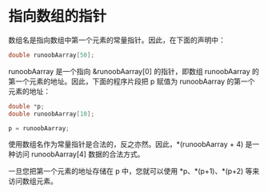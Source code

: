 # 指向数组的指针

数组名是指向数组中第一个元素的常量指针。因此，在下面的声明中：

```cpp
double runoobAarray[50];
```

runoobAarray 是一个指向 \&runoobAarray\[0] 的指针，即数组 runoobAarray 的第一个元素的地址。因此，下面的程序片段把 p 赋值为 runoobAarray 的第一个元素的地址：

```cpp
double *p;
double runoobAarray[10];

p = runoobAarray;
```

使用数组名作为常量指针是合法的，反之亦然。因此，\*(runoobAarray + 4) 是一种访问 runoobAarray\[4] 数据的合法方式。

一旦您把第一个元素的地址存储在 p 中，您就可以使用 \*p、\*(p+1)、\*(p+2) 等来访问数组元素。
